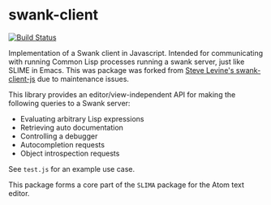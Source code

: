 # swank-client
[![Build Status](https://travis-ci.org/neil-lindquist/swank-client.svg?branch=master)](https://travis-ci.org/neil-lindquist/swank-client)


Implementation of a Swank client in Javascript. Intended for communicating with running Common Lisp processes running a swank server, just like SLIME in Emacs.  This was package was forked from [Steve Levine's swank-client-js](https://github.com/sjlevine/swank-client-js) due to maintenance issues.

This library provides an editor/view-independent API for making the following queries to a Swank server:

- Evaluating arbitrary Lisp expressions
- Retrieving auto documentation
- Controlling a debugger
- Autocompletion requests
- Object introspection requests

See `test.js` for an example use case.

This package forms a core part of the `SLIMA` package for the Atom text editor.
